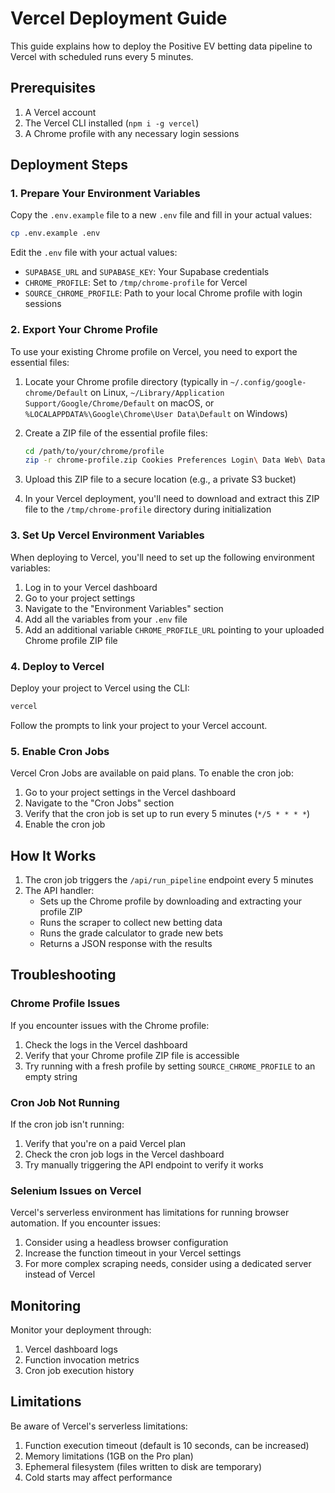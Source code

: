 # Vercel Deployment Guide

This guide explains how to deploy the Positive EV betting data pipeline to Vercel with scheduled runs every 5 minutes.

## Prerequisites

1. A Vercel account
2. The Vercel CLI installed (`npm i -g vercel`)
3. A Chrome profile with any necessary login sessions

## Deployment Steps

### 1. Prepare Your Environment Variables

Copy the `.env.example` file to a new `.env` file and fill in your actual values:

```bash
cp .env.example .env
```

Edit the `.env` file with your actual values:
- `SUPABASE_URL` and `SUPABASE_KEY`: Your Supabase credentials
- `CHROME_PROFILE`: Set to `/tmp/chrome-profile` for Vercel
- `SOURCE_CHROME_PROFILE`: Path to your local Chrome profile with login sessions

### 2. Export Your Chrome Profile

To use your existing Chrome profile on Vercel, you need to export the essential files:

1. Locate your Chrome profile directory (typically in `~/.config/google-chrome/Default` on Linux, `~/Library/Application Support/Google/Chrome/Default` on macOS, or `%LOCALAPPDATA%\Google\Chrome\User Data\Default` on Windows)

2. Create a ZIP file of the essential profile files:
   ```bash
   cd /path/to/your/chrome/profile
   zip -r chrome-profile.zip Cookies Preferences Login\ Data Web\ Data Bookmarks History Favicons Shortcuts "Local Storage"
   ```

3. Upload this ZIP file to a secure location (e.g., a private S3 bucket)

4. In your Vercel deployment, you'll need to download and extract this ZIP file to the `/tmp/chrome-profile` directory during initialization

### 3. Set Up Vercel Environment Variables

When deploying to Vercel, you'll need to set up the following environment variables:

1. Log in to your Vercel dashboard
2. Go to your project settings
3. Navigate to the "Environment Variables" section
4. Add all the variables from your `.env` file
5. Add an additional variable `CHROME_PROFILE_URL` pointing to your uploaded Chrome profile ZIP file

### 4. Deploy to Vercel

Deploy your project to Vercel using the CLI:

```bash
vercel
```

Follow the prompts to link your project to your Vercel account.

### 5. Enable Cron Jobs

Vercel Cron Jobs are available on paid plans. To enable the cron job:

1. Go to your project settings in the Vercel dashboard
2. Navigate to the "Cron Jobs" section
3. Verify that the cron job is set up to run every 5 minutes (`*/5 * * * *`)
4. Enable the cron job

## How It Works

1. The cron job triggers the `/api/run_pipeline` endpoint every 5 minutes
2. The API handler:
   - Sets up the Chrome profile by downloading and extracting your profile ZIP
   - Runs the scraper to collect new betting data
   - Runs the grade calculator to grade new bets
   - Returns a JSON response with the results

## Troubleshooting

### Chrome Profile Issues

If you encounter issues with the Chrome profile:

1. Check the logs in the Vercel dashboard
2. Verify that your Chrome profile ZIP file is accessible
3. Try running with a fresh profile by setting `SOURCE_CHROME_PROFILE` to an empty string

### Cron Job Not Running

If the cron job isn't running:

1. Verify that you're on a paid Vercel plan
2. Check the cron job logs in the Vercel dashboard
3. Try manually triggering the API endpoint to verify it works

### Selenium Issues on Vercel

Vercel's serverless environment has limitations for running browser automation. If you encounter issues:

1. Consider using a headless browser configuration
2. Increase the function timeout in your Vercel settings
3. For more complex scraping needs, consider using a dedicated server instead of Vercel

## Monitoring

Monitor your deployment through:

1. Vercel dashboard logs
2. Function invocation metrics
3. Cron job execution history

## Limitations

Be aware of Vercel's serverless limitations:

1. Function execution timeout (default is 10 seconds, can be increased)
2. Memory limitations (1GB on the Pro plan)
3. Ephemeral filesystem (files written to disk are temporary)
4. Cold starts may affect performance 